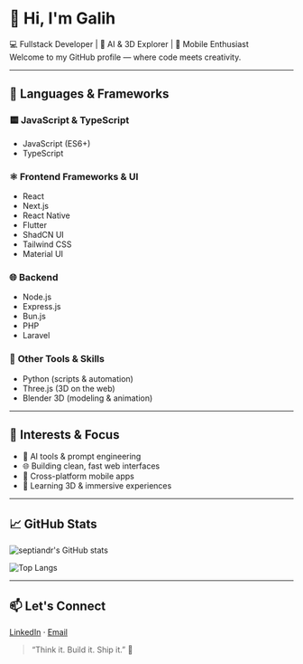 # 👋 Hi, I'm Galih

💻 Fullstack Developer | 🤖 AI & 3D Explorer | 📱 Mobile Enthusiast  
Welcome to my GitHub profile — where code meets creativity.

---

## 🧰 Languages & Frameworks

### 🟨 **JavaScript & TypeScript**
- JavaScript (ES6+)
- TypeScript

### ⚛️ **Frontend Frameworks & UI**
- React
- Next.js
- React Native
- Flutter
- ShadCN UI
- Tailwind CSS
- Material UI

### 🌐 **Backend**
- Node.js
- Express.js
- Bun.js
- PHP
- Laravel

### 🧠 **Other Tools & Skills**
- Python (scripts & automation)
- Three.js (3D on the web)
- Blender 3D (modeling & animation)

---

## 🚀 Interests & Focus
- 🤖 AI tools & prompt engineering
- 🌐 Building clean, fast web interfaces
- 📱 Cross-platform mobile apps
- 🧠 Learning 3D & immersive experiences

---

## 📈 GitHub Stats
![septiandr's GitHub stats](https://github-readme-stats.vercel.app/api?username=septiandr&show_icons=true&theme=radical)

![Top Langs](https://github-readme-stats.vercel.app/api/top-langs/?username=septiandr&layout=compact&theme=tokyonight)

---

## 📫 Let's Connect
[LinkedIn](https://www.linkedin.com/in/septiandr/) · [Email](mailto:sdwirisanggalih@gmail.com)

> “Think it. Build it. Ship it.” 🚀
